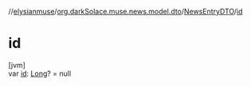 //[elysianmuse](../../../index.md)/[org.darkSolace.muse.news.model.dto](../index.md)/[NewsEntryDTO](index.md)/[id](id.md)

# id

[jvm]\
var [id](id.md): [Long](https://kotlinlang.org/api/latest/jvm/stdlib/kotlin/-long/index.html)? = null
